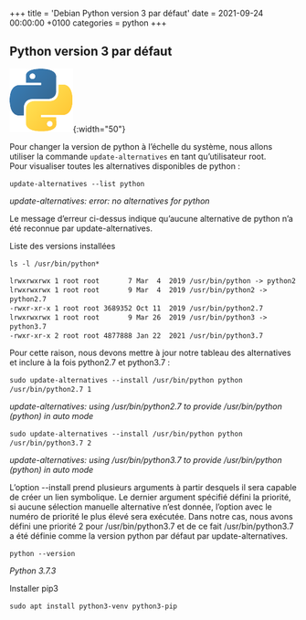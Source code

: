 +++
title = 'Debian Python version 3 par défaut'
date = 2021-09-24 00:00:00 +0100
categories = python
+++
## Python version 3 par défaut

![python](python-logo.png){:width="50"}

Pour changer la version de python à l’échelle du système, nous allons utiliser la commande `update-alternatives` en tant qu’utilisateur root.  
Pour visualiser toutes les alternatives disponibles de python :

    update-alternatives --list python

*update-alternatives: error: no alternatives for python*

Le message d’erreur ci-dessus indique qu’aucune alternative de python n’a été reconnue par update-alternatives.  

Liste des versions installées

    ls -l /usr/bin/python*

```
lrwxrwxrwx 1 root root       7 Mar  4  2019 /usr/bin/python -> python2
lrwxrwxrwx 1 root root       9 Mar  4  2019 /usr/bin/python2 -> python2.7
-rwxr-xr-x 1 root root 3689352 Oct 11  2019 /usr/bin/python2.7
lrwxrwxrwx 1 root root       9 Mar 26  2019 /usr/bin/python3 -> python3.7
-rwxr-xr-x 2 root root 4877888 Jan 22  2021 /usr/bin/python3.7
```

Pour cette raison, nous devons mettre à jour notre tableau des alternatives et inclure à la fois python2.7 et python3.7 :

    sudo update-alternatives --install /usr/bin/python python /usr/bin/python2.7 1

*update-alternatives: using /usr/bin/python2.7 to provide /usr/bin/python (python) in auto mode*

    sudo update-alternatives --install /usr/bin/python python /usr/bin/python3.7 2

*update-alternatives: using /usr/bin/python3.7 to provide /usr/bin/python (python) in auto mode*

L’option --install prend plusieurs arguments à partir desquels il sera capable de créer un lien symbolique. Le dernier argument spécifié défini la priorité, si aucune sélection manuelle alternative n’est donnée, l’option avec le numéro de priorité le plus élevé sera exécutée. Dans notre cas, nous avons défini une priorité 2 pour /usr/bin/python3.7 et de ce fait /usr/bin/python3.7 a été définie comme la version python par défaut par update-alternatives.

    python --version

*Python 3.7.3*

Installer pip3

    sudo apt install python3-venv python3-pip
